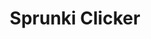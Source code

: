 ---
slug: sprunki-clicker-2172
title: Sprunki Clicker
description: "Sprunki Clicker is an exciting online game. Play for free directly in your browser!"
icon: /images/popular_mods/Sprunki Clicker.png
url: https://game.azgame.io/sprunki-clicker/
previewImage: /images/popular_mods/Sprunki Clicker.png
type: popular mods

# SEO配置
seo:
  title: "Sprunki Clicker - Play Free Online Game | Fun Browser Games"
  description: "Sprunki Clicker - Play this fun online game for free in your browser. No download required!"
  ogImage: "/images/popular_mods/Sprunki Clicker.png"
  keywords: "sprunki-clicker-2172, online game, browser game, free game, popular mods game, play online"

videoUrls:
  - https://www.youtube.com/embed/example1
  - https://www.youtube.com/embed/example2

whyPlay:
  title: "Why Play Sprunki Clicker?"
  items:
    - "Immersive Gameplay: Sprunki Clicker offers an engaging and immersive gaming experience that will keep you entertained for hours"
    - "Challenging Levels: Test your skills with increasingly difficult challenges and obstacles"
    - "Beautiful Graphics: Enjoy stunning visuals and smooth animations that bring the game world to life"
    - "Regular Updates: New content and features are added regularly to keep the game fresh and exciting"
    - "Free to Play: Experience all the fun without spending a penny"
    - "Community Features: Connect with other players, share strategies, and compete for high scores"
    - "Cross-Platform: Play on any device with a web browser, no downloads required"

features:
  title: "Key Features of Sprunki Clicker"
  image: "/images/popular_mods/Sprunki Clicker.png"
  items:
    - "Intuitive Controls: Easy to learn controls make Sprunki Clicker accessible for players of all skill levels"
    - "Multiple Game Modes: Enjoy various gameplay options that provide different challenges and experiences"
    - "Character Customization: Personalize your gaming experience with unique characters and items"
    - "Achievement System: Complete special tasks to earn rewards and recognition"
    - "Leaderboards: Compete with players worldwide and see who can achieve the highest scores"

characteristics:
  title: "Game Characteristics"
  image: "/images/popular_mods/Sprunki Clicker.png"
  items:
    - "Genre: Popular mods game with elements of strategy and skill"
    - "Difficulty: Suitable for both casual gamers and those seeking a challenge"
    - "Play Time: Quick sessions or extended gameplay, depending on your preference"
    - "Art Style: Vibrant and engaging visuals that enhance the gaming experience"
    - "Sound Design: Immersive audio that complements the gameplay perfectly"

info: "Sprunki Clicker is an exciting online game that offers players a unique and engaging gaming experience. With its intuitive controls, stunning visuals, and challenging gameplay, Sprunki Clicker provides hours of entertainment for players of all ages and skill levels. Whether you're looking for a quick gaming session during a break or an extended play session, Sprunki Clicker delivers an immersive experience that will keep you coming back for more. The game features multiple levels of increasing difficulty, ensuring that players are constantly challenged as they progress. With regular updates adding new content and features, Sprunki Clicker remains fresh and exciting, providing endless entertainment options for its growing community of players."

howToPlayIntro: "Welcome to Sprunki Clicker! This guide will walk you through the basics and help you master the game. Whether you're a beginner or looking to improve your skills, these tips and instructions will enhance your gaming experience."

howToPlaySteps:
  - title: "Getting Started"
    description: "Begin your Sprunki Clicker adventure by familiarizing yourself with the controls. Use your keyboard or mouse to navigate through the game interface. The tutorial will guide you through the basic mechanics and help you understand the objectives."
  - title: "Understanding the Objectives"
    description: "In Sprunki Clicker, your main goal is to progress through levels by completing specific objectives. Each level presents unique challenges that require different strategies and approaches."
  - title: "Mastering the Controls"
    description: "Practice using the controls to improve your precision and reaction time. Sprunki Clicker requires quick reflexes and strategic thinking to overcome obstacles and defeat opponents."
  - title: "Utilizing Power-ups"
    description: "Collect power-ups throughout the game to enhance your abilities and overcome difficult challenges. Each power-up offers unique advantages that can be crucial for success."
  - title: "Developing Strategies"
    description: "As you progress in Sprunki Clicker, develop effective strategies for different scenarios. Analyze patterns, anticipate challenges, and adapt your approach to maximize your performance."

faq:
  title: "Frequently Asked Questions about Sprunki Clicker"
  items:
    - question: "Is Sprunki Clicker free to play?"
      answer: "Yes, Sprunki Clicker is completely free to play directly in your web browser. No downloads or purchases are required to enjoy the full game experience."
    - question: "Can I play Sprunki Clicker on mobile devices?"
      answer: "Yes, Sprunki Clicker is optimized for both desktop and mobile play. You can enjoy the game on any device with a web browser and internet connection."
    - question: "Are there any in-game purchases?"
      answer: "While Sprunki Clicker is free to play, there may be optional in-game purchases available for cosmetic items or additional features that don't affect core gameplay."
    - question: "How often is Sprunki Clicker updated?"
      answer: "The developers regularly update Sprunki Clicker with new content, features, and improvements based on player feedback and game performance."
    - question: "Can I play Sprunki Clicker offline?"
      answer: "Currently, Sprunki Clicker requires an internet connection to play as it's a browser-based online game."
    - question: "Is Sprunki Clicker suitable for children?"
      answer: "Yes, Sprunki Clicker is designed to be family-friendly and suitable for players of all ages."
    - question: "How do I report bugs or issues?"
      answer: "If you encounter any problems while playing Sprunki Clicker, you can report them through the game's support page or contact the developers directly through their website."
    - question: "Still Have Questions?"
      answer: "If you have additional questions about Sprunki Clicker that aren't covered in this FAQ, please visit our support center or contact our customer service team for assistance."
---